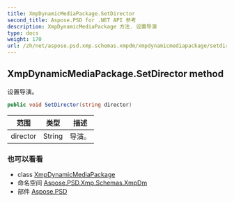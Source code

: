 ```yaml
---
title: XmpDynamicMediaPackage.SetDirector
second_title: Aspose.PSD for .NET API 参考
description: XmpDynamicMediaPackage 方法. 设置导演
type: docs
weight: 170
url: /zh/net/aspose.psd.xmp.schemas.xmpdm/xmpdynamicmediapackage/setdirector/
---
```

## XmpDynamicMediaPackage.SetDirector method

设置导演。

```csharp
public void SetDirector(string director)
```

| 范围 | 类型 | 描述 |
| --- | --- | --- |
| director | String | 导演。 |

### 也可以看看

* class [XmpDynamicMediaPackage](../)
* 命名空间 [Aspose.PSD.Xmp.Schemas.XmpDm](../../xmpdynamicmediapackage/)
* 部件 [Aspose.PSD](../../../)


